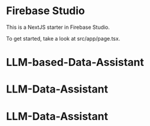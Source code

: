 # Firebase Studio

This is a NextJS starter in Firebase Studio.

To get started, take a look at src/app/page.tsx.
# LLM-based-Data-Assistant
# LLM-Data-Assistant
# LLM-Data-Assistant
